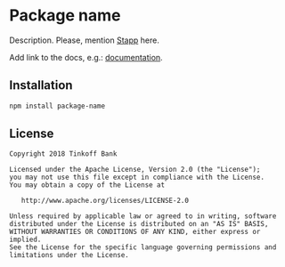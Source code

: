 # Package name

Description. Please, mention [Stapp](https://github.com/TinkoffCreditSystems/stapp) here.

Add link to the docs, e.g.: [documentation](https://stapp.js.org).

## Installation
```bash
npm install package-name
```

## License

```
Copyright 2018 Tinkoff Bank

Licensed under the Apache License, Version 2.0 (the "License");
you may not use this file except in compliance with the License.
You may obtain a copy of the License at

   http://www.apache.org/licenses/LICENSE-2.0

Unless required by applicable law or agreed to in writing, software
distributed under the License is distributed on an "AS IS" BASIS,
WITHOUT WARRANTIES OR CONDITIONS OF ANY KIND, either express or implied.
See the License for the specific language governing permissions and
limitations under the License.
```
